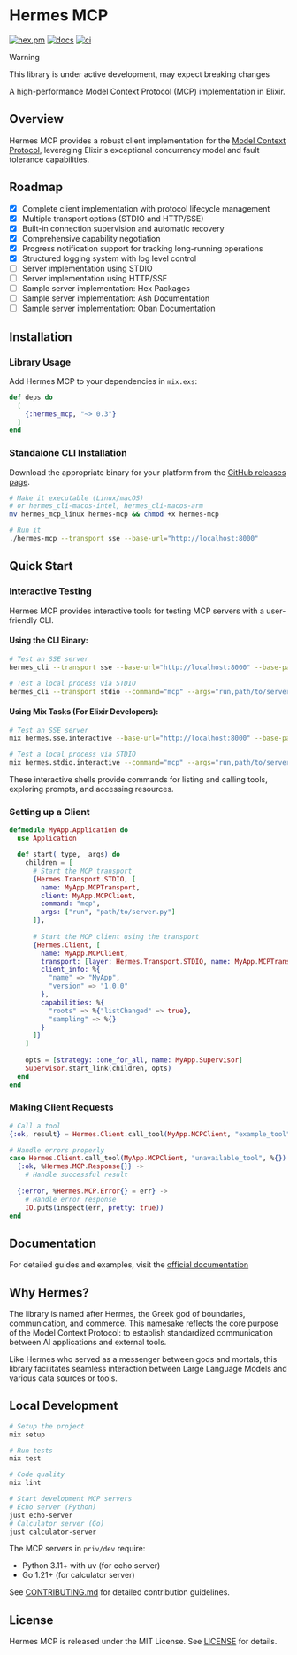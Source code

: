 # Hermes MCP

[![hex.pm](https://img.shields.io/hexpm/v/hermes_mcp.svg)](https://hex.pm/packages/hermes_mcp)
[![docs](https://img.shields.io/badge/hex-docs-blue.svg)](https://hexdocs.pm/hermes_mcp)
[![ci](https://github.com/cloudwalk/hermes-mcp/actions/workflows/ci.yml/badge.svg)](https://github.com/cloudwalk/hermes-mcp/actions/workflows/ci.yml)

> [!WARNING]
>
> This library is under active development, may expect breaking changes

A high-performance Model Context Protocol (MCP) implementation in Elixir.

## Overview

Hermes MCP provides a robust client implementation for the [Model Context Protocol](https://spec.modelcontextprotocol.io/specification/2024-11-05/), leveraging Elixir's exceptional concurrency model and fault tolerance capabilities.

## Roadmap

- [x] Complete client implementation with protocol lifecycle management
- [x] Multiple transport options (STDIO and HTTP/SSE)
- [x] Built-in connection supervision and automatic recovery
- [x] Comprehensive capability negotiation
- [x] Progress notification support for tracking long-running operations
- [x] Structured logging system with log level control
- [ ] Server implementation using STDIO
- [ ] Server implementation using HTTP/SSE 
- [ ] Sample server implementation: Hex Packages 
- [ ] Sample server implementation: Ash Documentation 
- [ ] Sample server implementation: Oban Documentation

## Installation

### Library Usage

Add Hermes MCP to your dependencies in `mix.exs`:

```elixir
def deps do
  [
    {:hermes_mcp, "~> 0.3"}
  ]
end
```

### Standalone CLI Installation

Download the appropriate binary for your platform from the [GitHub releases page](https://github.com/cloudwalk/hermes-mcp/releases).

```bash
# Make it executable (Linux/macOS)
# or hermes_cli-macos-intel, hermes_cli-macos-arm
mv hermes_mcp_linux hermes-mcp && chmod +x hermes-mcp

# Run it
./hermes-mcp --transport sse --base-url="http://localhost:8000"
```

## Quick Start

### Interactive Testing

Hermes MCP provides interactive tools for testing MCP servers with a user-friendly CLI.

#### Using the CLI Binary:

```bash
# Test an SSE server
hermes_cli --transport sse --base-url="http://localhost:8000" --base-path="/mcp"

# Test a local process via STDIO
hermes_cli --transport stdio --command="mcp" --args="run,path/to/server.py"
```

#### Using Mix Tasks (For Elixir Developers):

```bash
# Test an SSE server
mix hermes.sse.interactive --base-url="http://localhost:8000" --base-path="/mcp"

# Test a local process via STDIO
mix hermes.stdio.interactive --command="mcp" --args="run,path/to/server.py"
```

These interactive shells provide commands for listing and calling tools, exploring prompts, and accessing resources.

### Setting up a Client

```elixir
defmodule MyApp.Application do
  use Application

  def start(_type, _args) do
    children = [
      # Start the MCP transport
      {Hermes.Transport.STDIO, [
        name: MyApp.MCPTransport,
        client: MyApp.MCPClient, 
        command: "mcp",
        args: ["run", "path/to/server.py"]
      ]},
      
      # Start the MCP client using the transport
      {Hermes.Client, [
        name: MyApp.MCPClient,
        transport: [layer: Hermes.Transport.STDIO, name: MyApp.MCPTransport],
        client_info: %{
          "name" => "MyApp",
          "version" => "1.0.0"
        },
        capabilities: %{
          "roots" => %{"listChanged" => true},
          "sampling" => %{}
        }
      ]}
    ]
    
    opts = [strategy: :one_for_all, name: MyApp.Supervisor]
    Supervisor.start_link(children, opts)
  end
end
```

### Making Client Requests

```elixir
# Call a tool
{:ok, result} = Hermes.Client.call_tool(MyApp.MCPClient, "example_tool", %{"param" => "value"})

# Handle errors properly
case Hermes.Client.call_tool(MyApp.MCPClient, "unavailable_tool", %{}) do
  {:ok, %Hermes.MCP.Response{}} ->
    # Handle successful result
    
  {:error, %Hermes.MCP.Error{} = err} ->
    # Handle error response
    IO.puts(inspect(err, pretty: true))
end
```

## Documentation

For detailed guides and examples, visit the [official documentation](https://hexdocs.pm/hermes_mcp)

## Why Hermes?

The library is named after Hermes, the Greek god of boundaries, communication, and commerce. This namesake reflects the core purpose of the Model Context Protocol: to establish standardized communication between AI applications and external tools.

Like Hermes who served as a messenger between gods and mortals, this library facilitates seamless interaction between Large Language Models and various data sources or tools.

## Local Development

```bash
# Setup the project
mix setup

# Run tests
mix test

# Code quality
mix lint

# Start development MCP servers
# Echo server (Python)
just echo-server
# Calculator server (Go)
just calculator-server
```

The MCP servers in `priv/dev` require:
- Python 3.11+ with uv (for echo server)
- Go 1.21+ (for calculator server)

See [CONTRIBUTING.md](./CONTRIBUTING.md) for detailed contribution guidelines.

## License

Hermes MCP is released under the MIT License. See [LICENSE](./LICENSE) for details.

